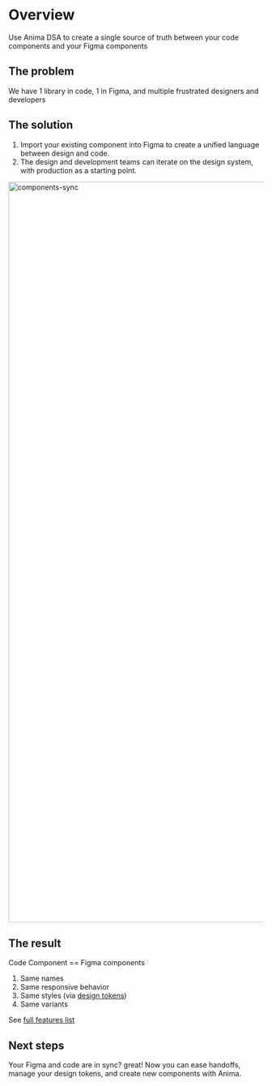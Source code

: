 # Overview

Use Anima DSA to create a single source of truth between your code components and your Figma components

## The problem

We have 1 library in code, 1 in Figma, and multiple frustrated designers and developers

## The solution

1. Import your existing component into Figma to create a unified language between design and code.
2. The design and development teams can iterate on the design system, with production as a starting point.
<img width="1463" alt="components-sync" src="https://github.com/AnimaApp/anima-storybook-cli/assets/96059044/7f681999-1369-4b94-8c6a-3da01190b04e">

## The result

Code Component == Figma components

1. Same names
2. Same responsive behavior
3. Same styles (via [design tokens](/guide/manage-design-tokens/design-tokens-overview))
4. Same variants

See [full features list](/guide/introduction/features)

## Next steps

Your Figma and code are in sync? great!
Now you can ease handoffs, manage your design tokens, and create new components with Anima.
